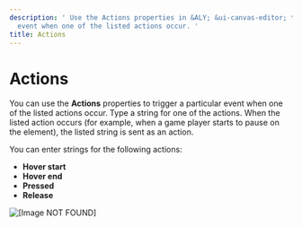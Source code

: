 ```yaml
---
description: ' Use the Actions properties in &ALY; &ui-canvas-editor; to trigger an
  event when one of the listed actions occur. '
title: Actions
---
```

# Actions<a name="ui-editor-components-actions"></a>

You can use the **Actions** properties to trigger a particular event when one of the listed actions occur\. Type a string for one of the actions\. When the listed action occurs \(for example, when a game player starts to pause on the element\), the listed string is sent as an action\.

You can enter strings for the following actions:
+ **Hover start**
+ **Hover end**
+ **Pressed**
+ **Release**

![\[Image NOT FOUND\]](/images/userguide/game_ui_editor/ui-editor-components-actions.png)